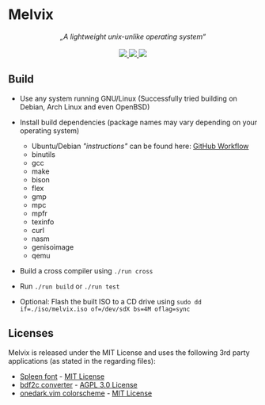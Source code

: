 # Melvix
<p align="center">
    <i>„A lightweight unix-unlike operating system“</i>
    <br><br>
    <a href="https://github.com/marvinborner/Melvix/actions?query=workflow%3A%22Project+build%22" target="_blank">
        <img src="https://img.shields.io/github/workflow/status/marvinborner/Melvix/Project%20build?style=for-the-badge" />
    </a>
    <a href="https://app.codacy.com/manual/marvin-borner/Melvix/dashboard" target="_blank">
        <img src="https://img.shields.io/codacy/grade/4ae29e218d7c439eaa549ea828ffcaac?style=for-the-badge" />
    </a>
    <a href="https://marvinborner.de/melvix/" target="_blank">
        <img src="https://img.shields.io/badge/download-latest-brightgreen?style=for-the-badge" />
    </a>
</p>

## Build
* Use any system running GNU/Linux (Successfully tried building on Debian, Arch Linux and even OpenBSD)

* Install build dependencies (package names may vary depending on your operating system)
  * Ubuntu/Debian _"instructions"_ can be found here: [GitHub Workflow](https://raw.githubusercontent.com/marvinborner/Melvix/master/.github/workflows/build.yml)
  * binutils
  * gcc
  * make
  * bison
  * flex
  * gmp
  * mpc
  * mpfr
  * texinfo
  * curl
  * nasm
  * genisoimage
  * qemu

* Build a cross compiler using `./run cross`

* Run `./run build` or `./run test`

* Optional: Flash the built ISO to a CD drive using `sudo dd if=./iso/melvix.iso of=/dev/sdX bs=4M oflag=sync`

## Licenses
Melvix is released under the MIT License and uses the following 3rd party applications (as stated in the regarding files): 
* [Spleen font](https://github.com/fcambus/spleen) - [MIT License](https://github.com/fcambus/spleen/blob/5759e9abb130b89ba192edc5324b12ef07b7dad3/LICENSE)
* [bdf2c converter](https://github.com/pixelmatix/bdf2c) - [AGPL 3.0 License](https://github.com/pixelmatix/bdf2c/blob/b07deb7a484751b3e3fb6c952f6bc54b1b2950fd/AGPL-3.0.txt)
* [onedark.vim colorscheme](https://github.com/joshdick/onedark.vim/) - [MIT License](https://github.com/joshdick/onedark.vim/blob/fe035976117ba5c2481df3b2cad3bb0a8b045b9f/LICENSE)
